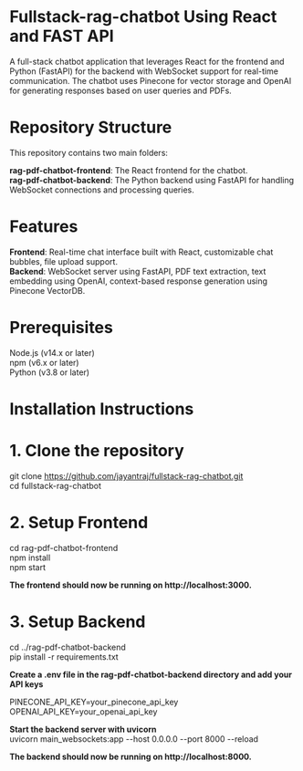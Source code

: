 # Fullstack-rag-chatbot Using React and FAST API

A full-stack chatbot application that leverages React for the frontend and Python (FastAPI) for the backend with WebSocket support for real-time communication. The chatbot uses Pinecone for vector storage and OpenAI for generating responses based on user queries and PDFs.

# Repository Structure

This repository contains two main folders:

**rag-pdf-chatbot-frontend**: The React frontend for the chatbot.<br>
**rag-pdf-chatbot-backend**: The Python backend using FastAPI for handling WebSocket connections and processing queries.

# Features
**Frontend**: Real-time chat interface built with React, customizable chat bubbles, file upload support. <br>
**Backend**: WebSocket server using FastAPI, PDF text extraction, text embedding using OpenAI, context-based response generation using Pinecone VectorDB.

# Prerequisites

Node.js (v14.x or later) <br>
npm (v6.x or later) <br>
Python (v3.8 or later) <br>

# Installation Instructions

# 1. Clone the repository
git clone https://github.com/jayantraj/fullstack-rag-chatbot.git <br>
cd fullstack-rag-chatbot <br>

# 2. Setup Frontend
cd rag-pdf-chatbot-frontend <br>
npm install <br>
npm start <br>

**The frontend should now be running on http://localhost:3000.** <br>

# 3. Setup Backend
cd ../rag-pdf-chatbot-backend <br>
pip install -r requirements.txt <br>

**Create a .env file in the rag-pdf-chatbot-backend directory and add your API keys** <br>

PINECONE_API_KEY=your_pinecone_api_key <br>
OPENAI_API_KEY=your_openai_api_key  <br>

**Start the backend server with uvicorn** <br>
uvicorn main_websockets:app --host 0.0.0.0 --port 8000 --reload <br>

**The backend should now be running on http://localhost:8000.**<br>



